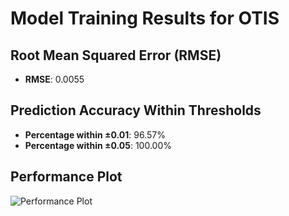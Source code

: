 # Model Training Results for OTIS

## Root Mean Squared Error (RMSE)
- **RMSE**: 0.0055

## Prediction Accuracy Within Thresholds
- **Percentage within ±0.01**: 96.57%
- **Percentage within ±0.05**: 100.00%

## Performance Plot
![Performance Plot](../imgs/OTIS.png)
